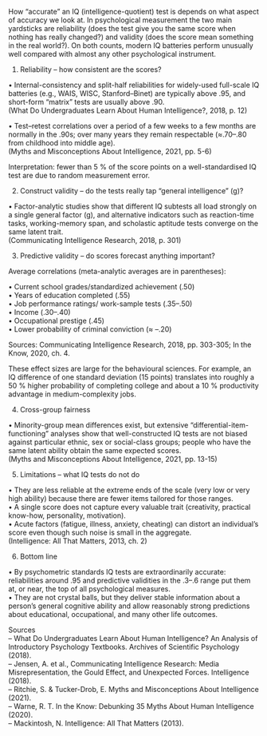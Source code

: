 <!-- 
Generated by: chatgpt
Prompt type: sources
Generated at: 2025-06-06T21:59:51.832964
-->

How “accurate” an IQ (intelligence-quotient) test is depends on what aspect of accuracy we look at.  In psychological measurement the two main yardsticks are reliability (does the test give you the same score when nothing has really changed?) and validity (does the score mean something in the real world?).  On both counts, modern IQ batteries perform unusually well compared with almost any other psychological instrument.

1. Reliability – how consistent are the scores?

•  Internal-consistency and split-half reliabilities for widely-used full-scale IQ batteries (e.g., WAIS, WISC, Stanford–Binet) are typically above .95, and short-form “matrix” tests are usually above .90.  
  (What Do Undergraduates Learn About Human Intelligence?, 2018, p. 12)

•  Test–retest correlations over a period of a few weeks to a few months are normally in the .90s; over many years they remain respectable (≈.70–.80 from childhood into middle age).  
  (Myths and Misconceptions About Intelligence, 2021, pp. 5-6)

Interpretation: fewer than 5 % of the score points on a well-standardised IQ test are due to random measurement error.

2. Construct validity – do the tests really tap “general intelligence” (g)?

•  Factor-analytic studies show that different IQ subtests all load strongly on a single general factor (g), and alternative indicators such as reaction-time tasks, working-memory span, and scholastic aptitude tests converge on the same latent trait.  
  (Communicating Intelligence Research, 2018, p. 301)

3. Predictive validity – do scores forecast anything important?

Average correlations (meta-analytic averages are in parentheses):

•  Current school grades/standardized achievement (.50)  
•  Years of education completed (.55)  
•  Job performance ratings/ work-sample tests (.35–.50)  
•  Income (.30–.40)  
•  Occupational prestige (.45)  
•  Lower probability of criminal conviction (≈ –.20)  

Sources: Communicating Intelligence Research, 2018, pp. 303-305; In the Know, 2020, ch. 4.

These effect sizes are large for the behavioural sciences.  For example, an IQ difference of one standard deviation (15 points) translates into roughly a 50 % higher probability of completing college and about a 10 % productivity advantage in medium-complexity jobs.

4. Cross-group fairness

•  Minority-group mean differences exist, but extensive “differential-item-functioning” analyses show that well-constructed IQ tests are not biased against particular ethnic, sex or social-class groups; people who have the same latent ability obtain the same expected scores.  
  (Myths and Misconceptions About Intelligence, 2021, pp. 13-15)

5. Limitations – what IQ tests do not do

•  They are less reliable at the extreme ends of the scale (very low or very high ability) because there are fewer items tailored for those ranges.  
•  A single score does not capture every valuable trait (creativity, practical know-how, personality, motivation).  
•  Acute factors (fatigue, illness, anxiety, cheating) can distort an individual’s score even though such noise is small in the aggregate.  
  (Intelligence: All That Matters, 2013, ch. 2)

6. Bottom line

•  By psychometric standards IQ tests are extraordinarily accurate: reliabilities around .95 and predictive validities in the .3–.6 range put them at, or near, the top of all psychological measures.  
•  They are not crystal balls, but they deliver stable information about a person’s general cognitive ability and allow reasonably strong predictions about educational, occupational, and many other life outcomes.  

Sources  
– What Do Undergraduates Learn About Human Intelligence? An Analysis of Introductory Psychology Textbooks. Archives of Scientific Psychology (2018).  
– Jensen, A. et al., Communicating Intelligence Research: Media Misrepresentation, the Gould Effect, and Unexpected Forces. Intelligence (2018).  
– Ritchie, S. & Tucker-Drob, E. Myths and Misconceptions About Intelligence (2021).  
– Warne, R. T. In the Know: Debunking 35 Myths About Human Intelligence (2020).  
– Mackintosh, N. Intelligence: All That Matters (2013).